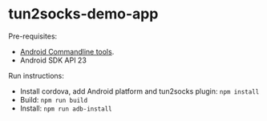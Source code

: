 # tun2socks-demo-app

Pre-requisites:
* [Android Commandline tools](https://developer.android.com/studio/index.html).
* Android SDK API 23 

Run instructions:
* Install cordova, add Android platform and tun2socks plugin:
`npm install`
* Build:
`npm run build`
* Install:
`npm run adb-install`
